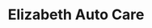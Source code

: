 ---
title: "Elizabeth Auto Care"
url: /elizabeth-township/elizabeth-auto-care/
shop: Autowerkstatt
---